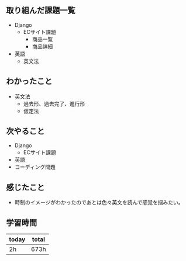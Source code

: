 ## 取り組んだ課題一覧
- Django
	- ECサイト課題
		- 商品一覧
		- 商品詳細
- 英語
	- 英文法
## わかったこと
- 英文法
	- 過去形、過去完了、進行形
	- 仮定法
## 次やること
- Django
	- ECサイト課題
- 英語
- コーディング問題
## 感じたこと
- 時制のイメージがわかったのであとは色々英文を読んで感覚を掴みたい。
## 学習時間

| today | total |
| ----- | ----- |
| 2h    | 673h  |

